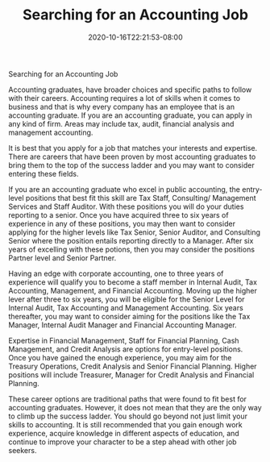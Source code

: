 ﻿---
title: "Searching for an Accounting Job"
date: 2020-10-16T22:21:53-08:00
description: "Job Search Tips for Web Success"
featured_image: "/images/Job Search.jpg"
tags: ["Job Search"]
---

Searching for an Accounting Job

Accounting graduates, have broader choices and specific paths to follow with their careers. Accounting requires a lot of skills when it comes to business and that is why every company has an employee that is an accounting graduate. If you are an accounting graduate, you can apply in any kind of firm. Areas may include tax, audit, financial analysis and management accounting.

It is best that you apply for a job that matches your interests and expertise. There are careers that have been proven by most accounting graduates to bring them to the top of the success ladder and you may want to consider entering these fields.

If you are an accounting graduate who excel in public accounting, the entry-level positions that best fit this skill are Tax Staff, Consulting/ Management Services and Staff Auditor. With these positions you will do your duties reporting to a senior. Once you have acquired three to six years of experience in any of these positions, you may then want to consider applying for the higher levels like Tax Senior, Senior Auditor, and Consulting Senior where the position entails reporting directly to a Manager. After six years of excelling with these potions, then you may consider the positions Partner level and Senior Partner.

Having an edge with corporate accounting, one to three years of experience will qualify you to become a staff member in Internal Audit, Tax Accounting, Management, and Financial Accounting. Moving up the higher lever after three to six years, you will be eligible for the Senior Level for Internal Audit, Tax Accounting and Management Accounting. Six years thereafter, you may want to consider aiming for the positions like the Tax Manager, Internal Audit Manager and Financial Accounting Manager.

Expertise in Financial Management, Staff for Financial Planning, Cash Management, and Credit Analysis are options for entry-level positions. Once you have gained the enough experience, you may aim for the Treasury Operations, Credit Analysis and Senior Financial Planning. Higher positions will include Treasurer, Manager for Credit Analysis and Financial Planning.

These career options are traditional paths that were found to fit best for accounting graduates.  However, it does not mean that they are the only way to climb up the success ladder. You should go beyond not just limit your skills to accounting. It is still recommended that you gain enough work experience, acquire knowledge in different aspects of education, and continue to improve your character to be a step ahead with other job seekers.

